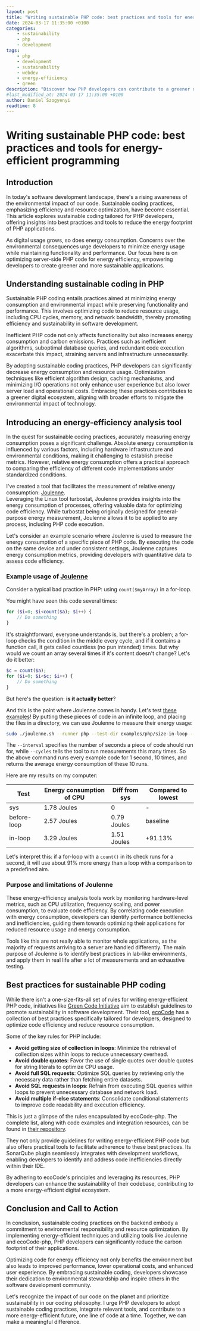 ```yaml
---
layout: post
title: "Writing sustainable PHP code: best practices and tools for energy-efficient programming"
date: 2024-03-17 11:35:00 +0100
categories:
    - sustainability
    - php
    - development
tags:
    - php
    - development
    - sustainability
    - webdev
    - energy-efficiency
    - green
description: "Discover how PHP developers can contribute to a greener digital ecosystem by adopting sustainable coding practices. This article explores energy-efficient programming techniques, introduces tools like Joulenne for energy consumption analysis, and highlights ecoCode's best practices. Dive into the world of sustainable PHP coding and pave the way for a more environmentally friendly future in software development."
#last_modified_at: 2024-03-17 11:35:00 +0100
author: Daniel Szogyenyi
readtime: 8
---
```


# Writing sustainable PHP code: best practices and tools for energy-efficient programming

## Introduction

In today's software development landscape, there's a rising awareness of the environmental impact of our code. Sustainable coding practices, emphasizing efficiency and resource optimization, have become essential. This article explores sustainable coding tailored for PHP developers, offering insights into best practices and tools to reduce the energy footprint of PHP applications.

As digital usage grows, so does energy consumption. Concerns over the environmental consequences urge developers to minimize energy usage while maintaining functionality and performance. Our focus here is on optimizing server-side PHP code for energy efficiency, empowering developers to create greener and more sustainable applications.

## Understanding sustainable coding in PHP

Sustainable PHP coding entails practices aimed at minimizing energy consumption and environmental impact while preserving functionality and performance. This involves optimizing code to reduce resource usage, including CPU cycles, memory, and network bandwidth, thereby promoting efficiency and sustainability in software development.

Inefficient PHP code not only affects functionality but also increases energy consumption and carbon emissions. Practices such as inefficient algorithms, suboptimal database queries, and redundant code execution exacerbate this impact, straining servers and infrastructure unnecessarily.

By adopting sustainable coding practices, PHP developers can significantly decrease energy consumption and resource usage. Optimization techniques like efficient algorithm design, caching mechanisms, and minimizing I/O operations not only enhance user experience but also lower server load and operational costs. Embracing these practices contributes to a greener digital ecosystem, aligning with broader efforts to mitigate the environmental impact of technology.

## Introducing an energy-efficiency analysis tool

In the quest for sustainable coding practices, accurately measuring energy consumption poses a significant challenge. Absolute energy consumption is influenced by various factors, including hardware infrastructure and environmental conditions, making it challenging to establish precise metrics. However, relative energy consumption offers a practical approach to comparing the efficiency of different code implementations under standardized conditions.

I've created a tool that facilitates the measurement of relative energy consumption: [Joulenne](https://github.com/szogyenyid/joulenne).  
Leveraging the Linux tool turbostat, Joulenne provides insights into the energy consumption of processes, offering valuable data for optimizing code efficiency. While turbostat being originally designed for general-purpose energy measurement, Joulenne allows it to be applied to any process, including PHP code execution.

Let's consider an example scenario where Joulenne is used to measure the energy consumption of a specific piece of PHP code. By executing the code on the same device and under consistent settings, Joulenne captures energy consumption metrics, providing developers with quantitative data to assess code efficiency.

### Example usage of [Joulenne](https://github.com/szogyenyid/joulenne)

Consider a typical bad practice in PHP: using `count($myArray)` in a for-loop.

You might have seen this code several times:
```php
for ($i=0; $i<count($a); $i++) {
    // Do something
}
```
It's straightforward, everyone understands is, but there's a problem; a for-loop checks the condition in the middle every cycle, and if it contains a function call, it gets called countless (no pun intended) times. But why would we count an array several times if it's content doesn't change? Let's do it better:  
```php
$c = count($a);
for ($i=0; $i<$c; $i++) {
    // Do something
}
```
But here's the question: __is it actually better__?

And this is the point where Joulenne comes in handy. Let's test [these examples](https://github.com/szogyenyid/joulenne/tree/main/examples/php/size-in-loop)! By putting these pieces of code in an infinite loop, and placing the files in a directory, we can use Joulenne to measure their energy usage:

```bash
sudo ./joulenne.sh --runner php --test-dir examples/php/size-in-loop --interval 1 --cycles 10
```

The `--interval` specifies the number of seconds a piece of code should run for, while `--cycles` tells the tool to run measurements this many times. So the above command runs every example code for 1 second, 10 times, and returns the average energy consumption of these 10 runs.

Here are my results on my computer:

| Test        | Energy consumption of CPU | Diff from sys | Compared to lowest |
| ----------- | ------------------------- | ------------- | ------------------ |
| sys         | 1.78 Joules               | 0             | -                  |
| before-loop | 2.57 Joules               | 0.79 Joules   | baseline           |
| in-loop     | 3.29 Joules               | 1.51 Joules   | +91.13%            |

Let's interpret this: if a for-loop with a `count()` in its check runs for a second, it will use about 91% more energy than a loop with a comparison to a predefined aim.

### Purpose and limitations of Joulenne

These energy-efficiency analysis tools work by monitoring hardware-level metrics, such as CPU utilization, frequency scaling, and power consumption, to evaluate code efficiency. By correlating code execution with energy consumption, developers can identify performance bottlenecks and inefficiencies, guiding them towards optimizing their applications for reduced resource usage and energy consumption.

Tools like this are not really able to monitor whole applications, as the majority of requests arriving to a server are handled differently. The main purpose of Joulenne is to identify best practices in lab-like environments, and apply them in real life after a lot of measurements and an exhaustive testing.

## Best practices for sustainable PHP coding

While there isn't a one-size-fits-all set of rules for writing energy-efficient PHP code, initiatives like [Green Code Initiative](https://github.com/green-code-initiative) aim to establish guidelines to promote sustainability in software development. Their tool, [ecoCode](https://github.com/green-code-initiative/ecoCode-php) has a collection of best practices specifically tailored for developers, designed to optimize code efficiency and reduce resource consumption.

Some of the key rules for PHP include:

- __Avoid getting size of collection in loops__: Minimize the retrieval of collection sizes within loops to reduce unnecessary overhead.
- __Avoid double quotes__: Favor the use of single quotes over double quotes for string literals to optimize CPU usage.
- __Avoid full SQL requests__: Optimize SQL queries by retrieving only the necessary data rather than fetching entire datasets.
- __Avoid SQL requests in loops__: Refrain from executing SQL queries within loops to prevent unnecessary database and network load.
- __Avoid multiple if-else statements__: Consolidate conditional statements to improve code readability and execution efficiency.

This is just a glimpse of the rules encapsulated by ecoCode-php. The complete list, along with code examples and integration resources, can be found in [their repository](https://github.com/green-code-initiative/ecoCode-php).

They not only provide guidelines for writing energy-efficient PHP code but also offers practical tools to facilitate adherence to these best practices. Its SonarQube plugin seamlessly integrates with development workflows, enabling developers to identify and address code inefficiencies directly within their IDE.

By adhering to ecoCode's principles and leveraging its resources, PHP developers can enhance the sustainability of their codebase, contributing to a more energy-efficient digital ecosystem.

## Conclusion and Call to Action

In conclusion, sustainable coding practices on the backend embody a commitment to environmental responsibility and resource optimization. By implementing energy-efficient techniques and utilizing tools like Joulenne and ecoCode-php, PHP developers can significantly reduce the carbon footprint of their applications.

Optimizing code for energy efficiency not only benefits the environment but also leads to improved performance, lower operational costs, and enhanced user experience. By embracing sustainable coding, developers showcase their dedication to environmental stewardship and inspire others in the software development community.

Let's recognize the impact of our code on the planet and prioritize sustainability in our coding philosophy. I urge PHP developers to adopt sustainable coding practices, integrate relevant tools, and contribute to a more energy-efficient future, one line of code at a time. Together, we can make a meaningful difference.